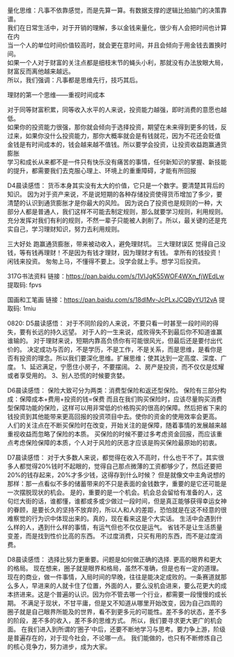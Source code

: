 量化思维：凡事不依靠感觉，而是先算一算。有数据支撑的逻辑比拍脑门的决策靠谱。</br>
我们在日常生活中，对于开销的理解，多以金钱来量化，很少有人会把时间也计算在内</br>
当一个人的单位时间价值较高时，就会更在意时间，并且会倾向于用金钱去置换时间。</br>
如果一个人对于财富的关注点都是细枝末节的蝇头小利，那就没有办法放眼大局，财富反而离他越来越远。</br>
所以，我们强调：凡事都是思维先行，技巧其后。</br>

理财的第一个思维——重视时间成本</br>

对于同等财富积累，同等收入水平的人来说，投资能力越强，即时消费的意愿也越低。</br>
如果你的投资能力很强，那你就会倾向于选择投资，期望在未来得到更多的钱，反过来，如果你没什么投资能力，那你大概率就会是有钱就花，因为不花还会贬值</br>
金钱是有时间成本的，钱会越来越不值钱。所以要学会投资，让投资收益跑赢通货膨胀</br>
学习和成长从来都不是一件只有快乐没有痛苦的事情，任何新知识的掌握、新技能的提升，都需要我们去克服心理上、环境上的重重障碍，才能有所回报

D4晨读感悟：
货币本身其实没有太大的价值，它只是一个数字。要清楚其背后的知识。
因为对于资产来说，不是说短期的各种存储投资使得货币增加了多少，要清楚的认识到通货膨胀才是你最大的风险。
因为说白了投资也是规则的一种，大部分人都是普通人，我们这样不可能去制定规则，那么就要学习规则，利用规则。充分发挥对我们有利的规则，不然一辈子只能被人剥削了。所以，最关键的还是充实自己，学习理财知识，努力去利用规则。



三大好处
跑赢通货膨胀，带来被动收入，避免理财坑。
三大理财误区
觉得自己没钱，等有钱再理财！不是因为有钱才理财，因为理财才有钱。
拿所有的钱投资！闲钱来投资。
匆匆上马，不懂得不要上。没学会就上手。想学习后投资。


317G书法资料
链接：https://pan.baidu.com/s/1VIJgK55WOF4WXn_fjWEdLw
提取码: fpvs


国画和工笔画
链接：https://pan.baidu.com/s/18dlMv-JcPLxJCQByYU12vA
提取码: 1miu 

0820:
D5晨读感悟：
对于不同阶段的人来说，不要只看一时甚至一段时间的得失，要有长远的持久远望。
对于人的一生来说，成败得失不到最后你不知道谁赢谁输的。
对于理财来说，短期内靠高负债你有可能很风光，但最后还是要付出代价的。
决定成功与否的，不是学历，不是工作，不是关系，而是思维，是看你是否有投资的理念。所以我们要深化思维。扩展思维；使其达到一定高度、深度、广度。
1、延迟满足，宁愿住小房子，不要摆阔。
2、房产是投资，而不仅仅是炫耀或者享受用的。
3、别人恐慌的时候要贪婪。

D6晨读感悟：
保险大致可分为两类：消费型保险和返还型保险。
保险有三部分构成：保障成本+费用+投资的钱=保费
而且在我们购买保险时，应该尽量购买消费型保障功能的保险，这样可以用非常低的价格购买的很高的保障。然后把省下来的钱投资到其他能带来更高回报的投资项目中去。使你的资金的使用效率会更高。
人们的关注点在不断买保险时在改变，开始关注的是保障，随着事情的发展越来越重视收益而忽略了保险的本质。
买保险的时候不要过多考虑资金回报，而应该重点考虑保险保障的本质，个人对于风险的厌恶才应该是购买保险最原始的初衷。

D7晨读感悟：
对于大多数人来说，都觉得在收入不高时，什么也干不了。其实很多人都觉得20%钱时不起眼的，觉得自己那点微薄的工资都够少了，然后还要把20%的钱存起来，20%才多少钱，这得存到什么时候？
但是就像文中主角说想的那样：那一点看似不多的储蓄带来的不只是表面的金钱数字，重要的是它还可能是一次摆脱现状的机会。
是的，重要的是一个机会。机会总会留给有准备的人，这句烂大街的话，谁都懂，谁都或多或少做过一段时间，但是真正能够获得幸运女神的眷顾，是要长久的坚持不放弃的，所以人和人的差距，恐怕就是在这不经意的很难察觉的行为识中体现出来的。真的，现在看来这是个大实话。
生活中会遇到什么样的人，遇到什么样的事情，有运气但也不仅仅是运气。
省钱不是让生活质量变差，而是找到性价比高的东西。
不过度消费，只买有用的东西，而不是过度消费。


D8晨读感悟：
选择比努力更重要。问题是如何做正确的选择.
更高的眼界和更大的格局。
现在想来，圈子就是眼界和格局，虽然不准确，但是也有一定的道理。
现在的商业，做一件事情，入局时间的早晚，往往是能决定成败的。一条赛道就那么多人，早进来的人就卡住了位置，外面的人，要么没机会进来，要么花更大的成本挤进来。这是个普遍的认识。因为你不管去哪一个行业，都需要一段慢慢的成长期。
不满足于现状，不甘平庸，但是又不知道从哪里开始改变，因为自己四周的圈子就是自己眼界所能及的世界，看不到更多元的可能性。差不多的状态，差不多的阶段，差不多的收入，差不多的思维方式。
所以，我们要寻求更大更广的机会面。
在我们进入到所谓的’圈子‘中后，还要不断地学习与思考。要力争上游，阶级是普遍存在的，对于现今社会，不论哪一点。
我们能做的，也只有不断修炼自己的核心竞争力，努力进步，成为大家。